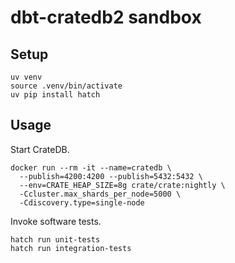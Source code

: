 # dbt-cratedb2 sandbox

## Setup
```shell
uv venv
source .venv/bin/activate
uv pip install hatch
```

## Usage
Start CrateDB.
```shell
docker run --rm -it --name=cratedb \
  --publish=4200:4200 --publish=5432:5432 \
  --env=CRATE_HEAP_SIZE=8g crate/crate:nightly \
  -Ccluster.max_shards_per_node=5000 \
  -Cdiscovery.type=single-node
```
Invoke software tests.
```shell
hatch run unit-tests
hatch run integration-tests
```
